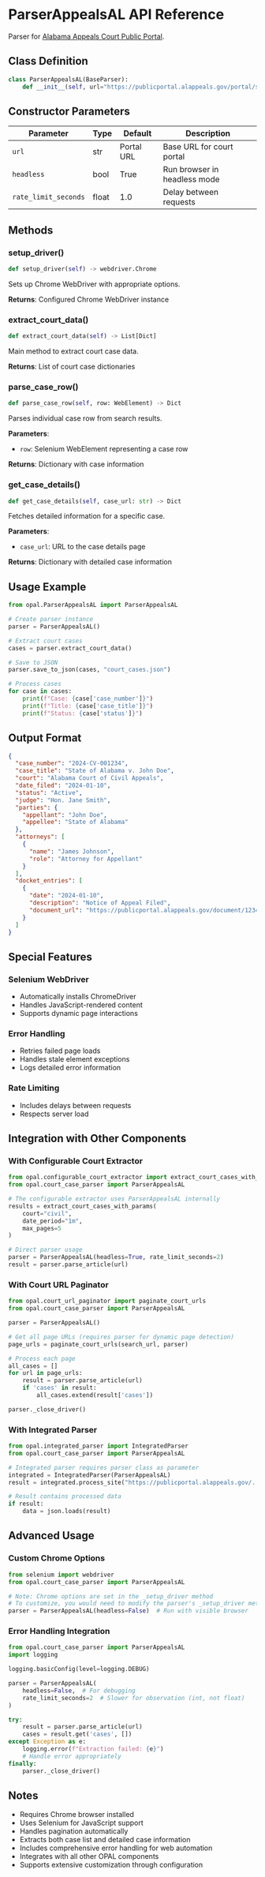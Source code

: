 # ParserAppealsAL API Reference

Parser for [Alabama Appeals Court Public Portal](https://publicportal.alappeals.gov/).

## Class Definition

```python
class ParserAppealsAL(BaseParser):
    def __init__(self, url="https://publicportal.alappeals.gov/portal/search/case/results")
```

## Constructor Parameters

| Parameter | Type | Default | Description |
|-----------|------|---------|-------------|
| `url` | str | Portal URL | Base URL for court portal |
| `headless` | bool | True | Run browser in headless mode |
| `rate_limit_seconds` | float | 1.0 | Delay between requests |

## Methods

### setup_driver()
```python
def setup_driver(self) -> webdriver.Chrome
```
Sets up Chrome WebDriver with appropriate options.

**Returns**: Configured Chrome WebDriver instance

### extract_court_data()
```python
def extract_court_data(self) -> List[Dict]
```
Main method to extract court case data.

**Returns**: List of court case dictionaries

### parse_case_row()
```python
def parse_case_row(self, row: WebElement) -> Dict
```
Parses individual case row from search results.

**Parameters**:
- `row`: Selenium WebElement representing a case row

**Returns**: Dictionary with case information

### get_case_details()
```python
def get_case_details(self, case_url: str) -> Dict
```
Fetches detailed information for a specific case.

**Parameters**:
- `case_url`: URL to the case details page

**Returns**: Dictionary with detailed case information

## Usage Example

```python
from opal.ParserAppealsAL import ParserAppealsAL

# Create parser instance
parser = ParserAppealsAL()

# Extract court cases
cases = parser.extract_court_data()

# Save to JSON
parser.save_to_json(cases, "court_cases.json")

# Process cases
for case in cases:
    print(f"Case: {case['case_number']}")
    print(f"Title: {case['case_title']}")
    print(f"Status: {case['status']}")
```

## Output Format

```json
{
  "case_number": "2024-CV-001234",
  "case_title": "State of Alabama v. John Doe",
  "court": "Alabama Court of Civil Appeals",
  "date_filed": "2024-01-10",
  "status": "Active",
  "judge": "Hon. Jane Smith",
  "parties": {
    "appellant": "John Doe",
    "appellee": "State of Alabama"
  },
  "attorneys": [
    {
      "name": "James Johnson",
      "role": "Attorney for Appellant"
    }
  ],
  "docket_entries": [
    {
      "date": "2024-01-10",
      "description": "Notice of Appeal Filed",
      "document_url": "https://publicportal.alappeals.gov/document/12345"
    }
  ]
}
```

## Special Features

### Selenium WebDriver
- Automatically installs ChromeDriver
- Handles JavaScript-rendered content
- Supports dynamic page interactions

### Error Handling
- Retries failed page loads
- Handles stale element exceptions
- Logs detailed error information

### Rate Limiting
- Includes delays between requests
- Respects server load

## Integration with Other Components

### With Configurable Court Extractor

```python
from opal.configurable_court_extractor import extract_court_cases_with_params
from opal.court_case_parser import ParserAppealsAL

# The configurable extractor uses ParserAppealsAL internally
results = extract_court_cases_with_params(
    court="civil",
    date_period="1m",
    max_pages=5
)

# Direct parser usage
parser = ParserAppealsAL(headless=True, rate_limit_seconds=2)
result = parser.parse_article(url)
```

### With Court URL Paginator

```python
from opal.court_url_paginator import paginate_court_urls
from opal.court_case_parser import ParserAppealsAL

parser = ParserAppealsAL()

# Get all page URLs (requires parser for dynamic page detection)
page_urls = paginate_court_urls(search_url, parser)

# Process each page
all_cases = []
for url in page_urls:
    result = parser.parse_article(url)
    if 'cases' in result:
        all_cases.extend(result['cases'])

parser._close_driver()
```

### With Integrated Parser

```python
from opal.integrated_parser import IntegratedParser
from opal.court_case_parser import ParserAppealsAL

# Integrated parser requires parser class as parameter
integrated = IntegratedParser(ParserAppealsAL)
result = integrated.process_site("https://publicportal.alappeals.gov/...")

# Result contains processed data
if result:
    data = json.loads(result)
```

## Advanced Usage

### Custom Chrome Options

```python
from selenium import webdriver
from opal.court_case_parser import ParserAppealsAL

# Note: Chrome options are set in the _setup_driver method
# To customize, you would need to modify the parser's _setup_driver method
parser = ParserAppealsAL(headless=False)  # Run with visible browser
```

### Error Handling Integration

```python
from opal.court_case_parser import ParserAppealsAL
import logging

logging.basicConfig(level=logging.DEBUG)

parser = ParserAppealsAL(
    headless=False,  # For debugging
    rate_limit_seconds=2  # Slower for observation (int, not float)
)

try:
    result = parser.parse_article(url)
    cases = result.get('cases', [])
except Exception as e:
    logging.error(f"Extraction failed: {e}")
    # Handle error appropriately
finally:
    parser._close_driver()
```

## Notes

- Requires Chrome browser installed
- Uses Selenium for JavaScript support
- Handles pagination automatically
- Extracts both case list and detailed case information
- Includes comprehensive error handling for web automation
- Integrates with all other OPAL components
- Supports extensive customization through configuration